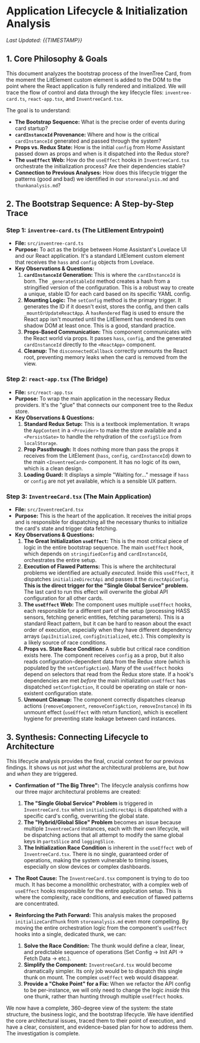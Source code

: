 # Application Lifecycle & Initialization Analysis

*Last Updated: {{TIMESTAMP}}*

## 1. Core Philosophy & Goals

This document analyzes the bootstrap process of the InvenTree Card, from the moment the LitElement custom element is added to the DOM to the point where the React application is fully rendered and initialized. We will trace the flow of control and data through the key lifecycle files: `inventree-card.ts`, `react-app.tsx`, and `InventreeCard.tsx`.

The goal is to understand:
- **The Bootstrap Sequence:** What is the precise order of events during card startup?
- **`cardInstanceId` Provenance:** Where and how is the critical `cardInstanceId` generated and passed through the system?
- **Props vs. Redux State:** How is the initial `config` from Home Assistant passed down as props and when is it dispatched into the Redux store?
- **The `useEffect` Web:** How do the `useEffect` hooks in `InventreeCard.tsx` orchestrate the initialization process? Are their dependencies stable?
- **Connection to Previous Analyses:** How does this lifecycle trigger the patterns (good and bad) we identified in our `storeanalysis.md` and `thunkanalysis.md`?

## 2. The Bootstrap Sequence: A Step-by-Step Trace

### Step 1: `inventree-card.ts` (The LitElement Entrypoint)

*   **File:** `src/inventree-card.ts`
*   **Purpose:** To act as the bridge between Home Assistant's Lovelace UI and our React application. It's a standard LitElement custom element that receives the `hass` and `config` objects from Lovelace.
*   **Key Observations & Questions:** 
    1.  **`cardInstanceId` Generation:** This is where the `cardInstanceId` is born. The `_generateStableId` method creates a hash from a stringified version of the configuration. This is a robust way to create a unique, stable ID for each card based on its specific YAML config.
    2.  **Mounting Logic:** The `setConfig` method is the primary trigger. It generates the ID if it doesn't exist, stores the config, and then calls `_mountOrUpdateReactApp`. A `hasRendered` flag is used to ensure the React app isn't mounted until the LitElement has rendered its own shadow DOM at least once. This is a good, standard practice.
    3.  **Props-Based Communication:** This component communicates with the React world via props. It passes `hass`, `config`, and the generated `cardInstanceId` directly to the `<ReactApp>` component.
    4.  **Cleanup:** The `disconnectedCallback` correctly unmounts the React root, preventing memory leaks when the card is removed from the view.

### Step 2: `react-app.tsx` (The Bridge)

*   **File:** `src/react-app.tsx`
*   **Purpose:** To wrap the main application in the necessary Redux providers. It's the "glue" that connects our component tree to the Redux store.
*   **Key Observations & Questions:** 
    1.  **Standard Redux Setup:** This is a textbook implementation. It wraps the `AppContent` in a `<Provider>` to make the store available and a `<PersistGate>` to handle the rehydration of the `configSlice` from `localStorage`.
    2.  **Prop Passthrough:** It does nothing more than pass the props it receives from the LitElement (`hass`, `config`, `cardInstanceId`) down to the main `<InventreeCard>` component. It has no logic of its own, which is a clean design.
    3.  **Loading Guard:** It displays a simple "Waiting for..." message if `hass` or `config` are not yet available, which is a sensible UX pattern.

### Step 3: `InventreeCard.tsx` (The Main Application)

*   **File:** `src/InventreeCard.tsx`
*   **Purpose:** This is the heart of the application. It receives the initial props and is responsible for dispatching all the necessary thunks to initialize the card's state and trigger data fetching.
*   **Key Observations & Questions:** 
    1.  **The Great Initialization `useEffect`:** This is the most critical piece of logic in the entire bootstrap sequence. The main `useEffect` hook, which depends on `stringifiedConfig` and `cardInstanceId`, orchestrates the entire setup.
    2.  **Execution of Flawed Patterns:** This is where the architectural problems we identified are actually *executed*. Inside this `useEffect`, it dispatches `initializeDirectApi` and passes it the `directApiConfig`. **This is the direct trigger for the "Single Global Service" problem.** The last card to run this effect will overwrite the global API configuration for all other cards.
    3.  **The `useEffect` Web:** The component uses multiple `useEffect` hooks, each responsible for a different part of the setup (processing HASS sensors, fetching generic entities, fetching parameters). This is a standard React pattern, but it can be hard to reason about the exact order of execution, especially when they have different dependency arrays (`apiInitialized`, `configInitialized`, etc.). This complexity is a likely source of race conditions.
    4.  **Props vs. State Race Condition:** A subtle but critical race condition exists here. The component receives `config` as a prop, but it also reads configuration-dependent data from the Redux store (which is populated by the `setConfigAction`). Many of the `useEffect` hooks depend on selectors that read from the Redux store state. If a hook's dependencies are met *before* the main initialization `useEffect` has dispatched `setConfigAction`, it could be operating on stale or non-existent configuration state.
    5.  **Unmount Cleanup:** The component correctly dispatches cleanup actions (`removeComponent`, `removeConfigAction`, `removeInstance`) in its unmount effect (`useEffect` with return function), which is excellent hygiene for preventing state leakage between card instances.

## 3. Synthesis: Connecting Lifecycle to Architecture

This lifecycle analysis provides the final, crucial context for our previous findings. It shows us not just *what* the architectural problems are, but *how* and *when* they are triggered.

*   **Confirmation of "The Big Three":** The lifecycle analysis confirms how our three major architectural problems are created:
    1.  **The "Single Global Service" Problem** is triggered in `InventreeCard.tsx` when `initializeDirectApi` is dispatched with a specific card's config, overwriting the global state.
    2.  **The "Hybrid/Global Slice" Problem** becomes an issue because multiple `InventreeCard` instances, each with their own lifecycle, will be dispatching actions that all attempt to modify the same global keys in `partsSlice` and `loggingSlice`.
    3.  **The Initialization Race Condition** is inherent in the `useEffect` web of `InventreeCard.tsx`. There is no single, guaranteed order of operations, making the system vulnerable to timing issues, especially on slow devices or complex dashboards.

*   **The Root Cause:** The `InventreeCard.tsx` component is trying to do too much. It has become a monolithic orchestrator, with a complex web of `useEffect` hooks responsible for the entire application setup. This is where the complexity, race conditions, and execution of flawed patterns are concentrated.

*   **Reinforcing the Path Forward:** This analysis makes the proposed `initializeCardThunk` from `storeanalysis.md` even more compelling. By moving the entire orchestration logic from the component's `useEffect` hooks into a single, dedicated thunk, we can:
    1.  **Solve the Race Condition:** The thunk would define a clear, linear, and predictable sequence of operations (Set Config -> Init API -> Fetch Data -> etc.).
    2.  **Simplify the Component:** `InventreeCard.tsx` would become dramatically simpler. Its only job would be to dispatch this single thunk on mount. The complex `useEffect` web would disappear.
    3.  **Provide a "Choke Point" for a Fix:** When we refactor the API config to be per-instance, we will only need to change the logic *inside* this one thunk, rather than hunting through multiple `useEffect` hooks.

We now have a complete, 360-degree view of the system: the state structure, the business logic, and the bootstrap lifecycle. We have identified the core architectural issues, traced them to their point of execution, and have a clear, consistent, and evidence-based plan for how to address them. The investigation is complete. 